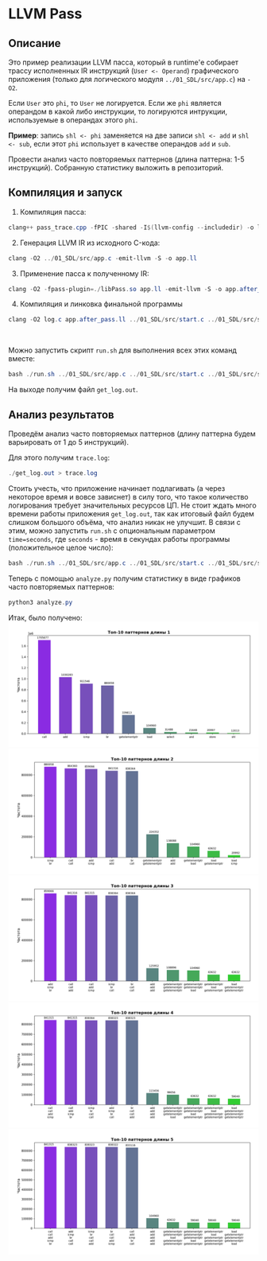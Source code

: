 # LLVM Pass

## Описание

Это пример реализации LLVM пасса, который в runtime'е собирает трассу исполненных IR инструкций (`User <- Operand`) графического приложения (только для логического модуля `../01_SDL/src/app.c`) на `-O2`.

Если `User` это `phi`, то `User` не логируется. Если же `phi` является операндом в какой либо инструкции, то логируются интрукции, используемые в операндах этого `phi`.

**Пример**: запись `shl <- phi` заменяется на две записи `shl <- add` и `shl <- sub`, если этот `phi` использует в качестве операндов `add` и `sub`.

Провести анализ часто повторяемых паттернов (длина паттерна: 1-5 инструкций). Собранную статистику выложить в репозиторий.

## Компиляция и запуск
1. Компиляция пасса:
```powershell
clang++ pass_trace.cpp -fPIC -shared -I$(llvm-config --includedir) -o libPass.so
```

2. Генерация LLVM IR из исходного C-кода:
```powershell
clang -O2 ../01_SDL/src/app.c -emit-llvm -S -o app.ll
```

3. Применение пасса к полученному IR:
```powershell
clang -O2 -fpass-plugin=./libPass.so app.ll -emit-llvm -S -o app.after_pass.ll
```

4. Компиляция и линковка финальной программы
```powershell
clang -O2 log.c app.after_pass.ll ../01_SDL/src/start.c ../01_SDL/src/sim.c -lSDL2 -o get_log.out
```
<br> 

Можно запустить скрипт `run.sh` для выполнения всех этих команд вместе:
```powershell
bash ./run.sh ../01_SDL/src/app.c ../01_SDL/src/start.c ../01_SDL/src/sim.c -lSDL2
```

На выходе получим файл `get_log.out`.


## Анализ результатов
Проведём анализ часто повторяемых паттернов (длину паттерна будем варьировать от 1 до 5 инструкций). 

Для этого получим `trace.log`:
```powershell
./get_log.out > trace.log
```

Стоить учесть, что приложение начинает подлагивать (а через некоторое время и вовсе зависнет) в силу того, что такое количество логирования требует значительных ресурсов ЦП. Не стоит ждать много времени работы приложения `get_log.out`, так как итоговый файл будем слишком большого объёма, что анализ никак не улучшит. В связи с этим, можно запустить `run.sh` с опциональным параметром `time=seconds`, где `seconds` - время в секундах работы программы (положительное целое число):
```powershell
bash ./run.sh ../01_SDL/src/app.c ../01_SDL/src/start.c ../01_SDL/src/sim.c -lSDL2 time=seconds
```

Теперь с помощью `analyze.py` получим статистику в виде графиков часто повторяемых паттернов:
```powershell
python3 analyze.py
```

Итак, было получено:
![alt text](statistics/patterns_len_1.png)
![alt text](statistics/patterns_len_2.png)
![alt text](statistics/patterns_len_3.png)
![alt text](statistics/patterns_len_4.png)
![alt text](statistics/patterns_len_5.png)
